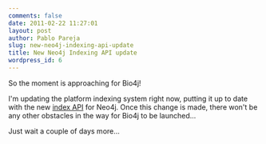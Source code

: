 ```yaml
---
comments: false
date: 2011-02-22 11:27:01
layout: post
author: Pablo Pareja
slug: new-neo4j-indexing-api-update
title: New Neo4j Indexing API update
wordpress_id: 6
---
```


So the moment is approaching for Bio4j!

I'm updating the platform indexing system right now, putting it up to date with the new [index API](http://wiki.neo4j.org/content/Index_Framework) for Neo4j. Once this change is made, there won't be any other obstacles in the way for Bio4j to be launched...

Just wait a couple of days more...
